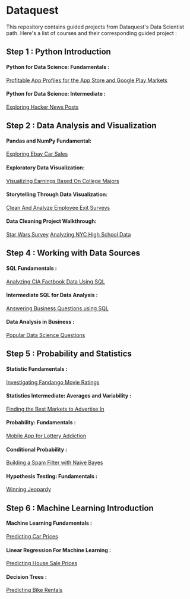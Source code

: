# Dataquest
This repository contains guided projects from Dataquest's Data Scientist path.
Here's a list of courses and their corresponding guided project :

## Step 1 : Python Introduction

#### Python for Data Science: Fundamentals :
[Profitable App Profiles for the App Store and Google Play Markets](https://github.com/Fatiima-Ezzahra/Dataquest/blob/master/Profitable%20App%20Profiles%20for%20the%20App%20Store%20and%20Google%20Play%20Markets.ipynb)
#### Python for Data Science: Intermediate :
[Exploring Hacker News Posts](https://github.com/Fatiima-Ezzahra/Dataquest/blob/master/Exploring%20Hacker%20News%20Posts.ipynb)

## Step 2 : Data Analysis and Visualization

#### Pandas and NumPy Fundamental:
[Exploring Ebay Car Sales](https://github.com/Fatiima-Ezzahra/Dataquest/blob/master/Exploring%20Ebay%20Car%20Sales%20Data.ipynb)
#### Exploratory Data Visualization:
[Visualizing Earnings Based On College Majors](https://github.com/Fatiima-Ezzahra/Dataquest/blob/master/Visualizing%20Earnings%20Based%20On%20College%20Majors.ipynb)
#### Storytelling Through Data Visualization:
[Clean And Analyze Employee Exit Surveys](https://github.com/Fatiima-Ezzahra/Dataquest/blob/master/Clean%20And%20Analyze%20Employee%20Exit%20Surveys.ipynb)
#### Data Cleaning Project Walkthrough:
[Star Wars Survey](https://github.com/Fatiima-Ezzahra/Dataquest/blob/master/Star%20Wars%20Survey.ipynb)
[Analyzing NYC High School Data](https://github.com/Fatiima-Ezzahra/Dataquest/blob/master/Analyzing%20NYC%20High%20School%20Data.ipynb)

## Step 4 : Working with Data Sources

#### SQL Fundamentals :
[Analyzing CIA Factbook Data Using SQL](https://github.com/Fatiima-Ezzahra/Dataquest/blob/master/Analyzing%20CIA%20Factbook%20Data%20Using%20SQL.ipynb)
#### Intermediate SQL for Data Analysis :
[Answering Business Questions using SQL](https://github.com/Fatiima-Ezzahra/Dataquest/blob/master/Answering%20Business%20Questions%20using%20SQL.ipynb)
#### Data Analysis in Business :
[Popular Data Science Questions](https://github.com/Fatiima-Ezzahra/Dataquest/blob/master/Popular%20Data%20Science%20Questions.ipynb)

## Step 5 : Probability and Statistics

#### Statistic Fundamentals :
[Investigating Fandango Movie Ratings](https://github.com/Fatiima-Ezzahra/Dataquest/blob/master/Investigating%20Fandango%20Movie%20Ratings.ipynb)
#### Statistics Intermediate: Averages and Variability :
[Finding the Best Markets to Advertise In](https://github.com/Fatiima-Ezzahra/Dataquest/blob/master/Finding%20the%20Best%20Markets%20to%20Advertise%20In.ipynb)
#### Probability: Fundamentals :
[Mobile App for Lottery Addiction](https://github.com/Fatiima-Ezzahra/Dataquest/blob/master/Mobile%20App%20for%20Lottery%20Addiction.ipynb)
#### Conditional Probability :
[Building a Spam Filter with Naive Bayes](https://github.com/Fatiima-Ezzahra/Dataquest/blob/master/Building%20a%20Spam%20Filter%20with%20Naive%20Bayes.ipynb)
#### Hypothesis Testing: Fundamentals :
[Winning Jeopardy](https://github.com/Fatiima-Ezzahra/Dataquest/blob/master/Winning%20Jeopardy.ipynb)

## Step 6 : Machine Learning Introduction

#### Machine Learning Fundamentals :
[Predicting Car Prices](https://github.com/Fatiima-Ezzahra/Dataquest/blob/master/Predicting%20Car%20Prices.ipynb)
#### Linear Regression For Machine Learning : 
[Predicting House Sale Prices](https://github.com/Fatiima-Ezzahra/Dataquest/blob/master/Predicting%20House%20Sale%20Prices.ipynb)
#### Decision Trees : 
[Predicting Bike Rentals](https://github.com/Fatiima-Ezzahra/Dataquest/blob/master/Predicting%20Bike%20Rentals.ipynb)
